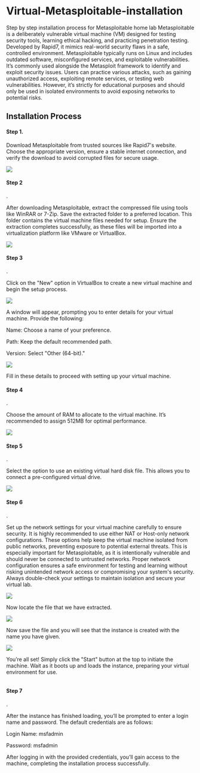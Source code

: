 # Virtual-Metasploitable-installation
Step by step installation process for Metasploitable home lab
Metasploitable is a deliberately vulnerable virtual machine (VM) designed for testing security tools, learning ethical hacking, and practicing penetration testing. Developed by Rapid7, it mimics real-world security flaws in a safe, controlled environment. Metasploitable typically runs on Linux and includes outdated software, misconfigured services, and exploitable vulnerabilities. It’s commonly used alongside the Metasploit framework to identify and exploit security issues. Users can practice various attacks, such as gaining unauthorized access, exploiting remote services, or testing web vulnerabilities. However, it’s strictly for educational purposes and should only be used in isolated environments to avoid exposing networks to potential risks. 

 

<h2>Installation Process</h2> 

<h4>Step 1.</h4> 

Download Metasploitable from trusted sources like Rapid7's website. Choose the appropriate version, ensure a stable internet connection, and verify the download to avoid corrupted files for secure usage.



<img src="met1.jpg">


 

<h4>Step 2</h4>.


After downloading Metasploitable, extract the compressed file using tools like WinRAR or 7-Zip. Save the extracted folder to a preferred location. This folder contains the virtual machine files needed for setup. Ensure the extraction completes successfully, as these files will be imported into a virtualization platform like VMware or VirtualBox. 



<img src="met2.jpg">



<h4>Step 3</h4>. 

Click on the "New" option in VirtualBox to create a new virtual machine and begin the setup process.



<img src="met3.jpg">



A window will appear, prompting you to enter details for your virtual machine. Provide the following: 

Name: Choose a name of your preference. 

Path: Keep the default recommended path. 

Version: Select "Other (64-bit)." 



<img src="met4.jpg">




Fill in these details to proceed with setting up your virtual machine. 

 

<h4>Step 4</h4>. 

Choose the amount of RAM to allocate to the virtual machine. It’s recommended to assign 512MB for optimal performance. 



<img src="met5.jpg">

 

<h4>Step 5</h4>. 

Select the option to use an existing virtual hard disk file. This allows you to connect a pre-configured virtual drive.




<img src="met6.png">



 <h4>Step 6</h4>. 

Set up the network settings for your virtual machine carefully to ensure security. It is highly recommended to use either NAT or Host-only network configurations. These options help keep the virtual machine isolated from public networks, preventing exposure to potential external threats. This is especially important for Metasploitable, as it is intentionally vulnerable and should never be connected to untrusted networks. Proper network configuration ensures a safe environment for testing and learning without risking unintended network access or compromising your system's security. Always double-check your settings to maintain isolation and secure your virtual lab.




<img src="met7.jpg">


 

Now locate the file that we have extracted. 










<img src="met8.jpg">











 

Now save the file and you will see that the instance is created with the name you have given. 





<img src="met9.jpg">


 

You’re all set! Simply click the "Start" button at the top to initiate the machine. Wait as it boots up and loads the instance, preparing your virtual environment for use. 





<img src="">



 

<h4>Step 7</h4>. 

After the instance has finished loading, you’ll be prompted to enter a login name and password. The default credentials are as follows: 

Login Name: msfadmin 

 Password: msfadmin 

After logging in with the provided credentials, you’ll gain access to the machine, completing the installation process successfully. 

 

 

 

 

 

 
